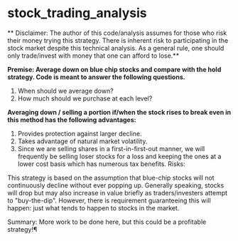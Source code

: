 # stock_trading_analysis
**
Disclaimer: The author of this code/analysis assumes for those who risk their money trying this strategy. There is inherent risk to participating in the stock market despite this technical analysis. As a general rule, one should only trade/invest with money that one can afford to lose.**


**Premise: Average down on blue chip stocks and compare with the hold strategy. Code is meant to answer the following questions.**

1. When should we average down?
2. How much should we purchase at each level?

**Averaging down / selling a portion if/when the stock rises to break even in this method has the following advantages:**

1. Provides protection against larger decline.
2. Takes advantage of natural market volatility.
3. Since we are selling shares in a first-in-first-out manner, we will frequently be selling loser stocks for a loss and keeping the ones at a lower cost basis which has numerous tax benefits.
Risks:

This strategy is based on the assumption that blue-chip stocks will not continuously decline without ever popping up. Generally speaking, stocks will drop but may also increase in value briefly as traders/investers attempt to "buy-the-dip". However, there is requirement guaranteeing this will happen: just what tends to happen to stocks in the market.

Summary: More work to be done here, but this could be a profitable strategy!¶
